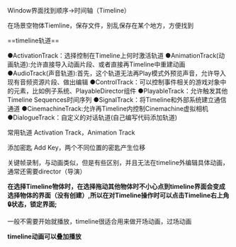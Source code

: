 Window界面找到顺序->时间轴（Timeline）



在场景空物体Tiemline，保存文件，别乱保存在某个地方，方便找到



==timeline轨道==

●ActivationTrack：选择控制在Timeline上何时激活轨道
●AnimationTrack(动画轨道):允许直接导入动画片段、或者直接再Timeline中重建动画
●AudioTrack(声音轨道):首先，这个轨道无法再Play模式外预览声音，允许导入现有音频资源片段、做出编辑
●ControlTrack：可以控制事件相关的游戏对象中的元素，比如例子系统、PlayableDirector组件
●PlayableTrack：允许触发其他Timeline Sequences时间序列
●SignalTrack：将Timeline和外部系统建立通信通道
●CinemachineTrack:允许再Timeline内控制Cinemachine虚拟相机
●DialogueTrack：自定义的对话轨道(自己编写代码添加轨道)



常用轨道 Activation Track，Animation Track 

添加密匙	Add Key，两个不同位置的密匙产生位移



关键帧录制，与动画类似，但是有些区别，并且无法在timeline外编辑具体动画，通常还需要director（导演）





**在选择Timeline物体时，在选择拖动其他物体时不小心点到timeline界面会变成选择物体的界面（没有创建）,所以在对Timeline操作时可以点击Timeline右上角🔒状态，锁定界面;**



一般不需要开始就播放，timeline很适合用来做开场动画，过场动画



**timeline动画可以叠加播放**